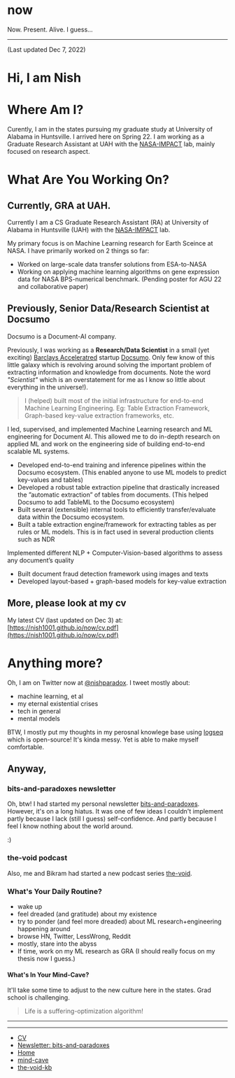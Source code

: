 # now
Now. Present. Alive. I guess...

---

(Last updated Dec 7, 2022)

# Hi, I am Nish

# Where Am I?
Curently, I am in the states pursuing my graduate study at University of Alabama in Huntsville. I arrived here on Spring 22. 
I am working as a Graduate Research Assistant at UAH  with the [NASA-IMPACT](https://earthdata.nasa.gov/esds/impact) lab, mainly focused on research aspect.

# What Are You Working On?

## Currently, GRA at UAH.

Currently I am a CS Graduate Research Assistant (RA) at University of Alabama in Huntsville (UAH) with the [NASA-IMPACT](https://earthdata.nasa.gov/esds/impact) lab. 

My primary focus is on Machine Learning research for Earth Sceince at NASA. I have primarily worked on 2 things so far:
- Worked on large-scale data transfer solutions from ESA-to-NASA
- Working on applying machine learning algorithms on gene expression data for NASA BPS-numerical benchmark. (Pending poster for AGU 22 and collaborative paper)


## Previously, Senior Data/Research Scientist at Docsumo


Docsumo is a Document-AI company.

 Previously, I was working as a **Research/Data Scientist** in a small (yet exciting) [Barclays Acceleratred](https://home.barclays/who-we-are/innovation/barclays-accelerator/companies/docsumo/) startup [Docsumo](https://docsumo.com/). Only few know of this little galaxy which is revolving around solving the important problem of extracting information and knowledge from documents. Note the word *"Scientist"* which is an overstatement for me as I know so little about everything in the universe!).

> I (helped) built most of the initial infrastructure for end-to-end Machine Learning Engineering. Eg: Table Extraction
Framework, Graph-based key-value extraction frameworks, etc.

I led, supervised, and implemented Machine Learning research and ML engineering for Document AI. This allowed me to do in-depth research on applied ML and work on the engineering side of building end-to-end scalable ML systems.

- Developed end-to-end training and inference pipelines within the Docsumo ecosystem. (This enabled anyone to use ML models to predict key-values and tables)
- Developed a robust table extraction pipeline that drastically increased the ”automatic extraction” of tables from documents. (This helped Docsumo to add TableML to the Docsumo ecosystem)
- Built several (extensible) internal tools to efficiently transfer/evaluate data within the Docsumo ecosystem.
- Built a table extraction engine/framework for extracting tables as per rules or ML models. This is in fact used in several production clients such as NDR

Implemented different NLP + Computer-Vision-based algorithms to assess any document’s quality
- Built document fraud detection framework using images and texts
- Developed layout-based + graph-based models for key-value extraction

## More, please look at my cv

My latest CV (last updated on Dec 3) at:
[https://nish1001.github.io/now/cv.pdf](https://nish1001.github.io/now/cv.pdf)

# Anything more?

Oh, I am on Twitter now at [@nishparadox](https://twitter.com/nishparadox). I tweet mostly about:
- machine learning, et al
- my eternal existential crises
- tech in general
- mental models

BTW, I mostly put my thoughts in my perosnal knowlege base using [logseq](https://logseq.com/) which is open-source!
It's kinda messy. Yet is able to make myself comfortable.

## Anyway,

### bits-and-paradoxes newsletter

Oh, btw! I had started my personal newsletter [bits-and-paradoxes](https://bitsandparadoxes.substack.com/).
However, it's on a long hiatus. It was one of few ideas I couldn't implement  partly because I lack (still I guess) self-confidence. And partly because I feel I know nothing about the world around.


:)

### the-void podcast
Also, me and Bikram had started a new podcast series [the-void](https://www.youtube.com/channel/UC_In8LSy3oWOoOQO-SPTFzA).


### What's Your Daily Routine?
- wake up
- feel dreaded (and gratitude) about my existence
- try to ponder (and feel more dreaded) about ML research+engineering happening around
- browse HN, Twitter, LessWrong, Reddit
- mostly, stare into the abyss
- If time, work on my ML research as GRA (I should really focus on my thesis now I guess.)


#### What's In Your Mind-Cave?
It'll take some time to adjust to the new culture here in the states. Grad school is challenging. 

> Life is a suffering-optimization algorithm!

---
---


- [CV](https://nish1001.github.io/now/cv.pdf)
- [Newsletter: bits-and-paradoxes](https://bitsandparadoxes.substack.com/)
- [Home](https://nish1001.github.io/)
- [mind-cave](https://nish1001.github.io/mind-cave/)
- [the-void-kb](https://thevoid42.gitlab.io/kb/#/all-pages)
